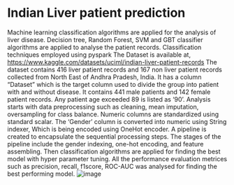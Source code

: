# Indian Liver patient prediction
Machine learning classification algorithms are applied for the analysis of liver disease. Decision tree, Random Forest, SVM and GBT classifier algorithms are applied to analyse the patient records. Classification techniques employed using pyspark 
The Dataset is available at,
 https://www.kaggle.com/datasets/uciml/indian-liver-patient-records
The dataset contains 416 liver patient records and 167 non liver patient records collected from North East of Andhra Pradesh, India. It has a column “Dataset” which is the target column used to divide the group into patient with and without disease. It contains 441 male patients and 142 female patient records. Any patient age exceeded 89 is listed as ‘90’. 
Analysis starts with data preprocessing such as cleaning, mean imputation, oversampling for class balance. Numeric columns are standardized using standard scalar. 
The ‘Gender’ column is converted into numeric using String indexer, Which is being encoded using OneHot encoder.
A pipeline is created to encapsulate the sequential processing steps. The stages of the pipeline include the gender indexing, one-hot encoding, and feature assembling. Then classification algorithms are applied for finding the best model with hyper parameter tuning. All the performance evaluation metrices such as precision, recall, f1score, ROC-AUC was analysed for finding the best performing model.
![image](https://github.com/Rajapriya11/Pyspark/assets/119552816/3d59d2cf-5d19-4d77-816a-d081b0c80c84)

